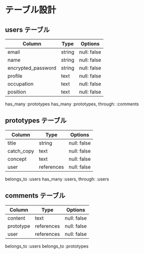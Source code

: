 # テーブル設計

## users テーブル

| Column             | Type   | Options     |
| ------------------ | ------ | ----------- |
| email              | string | null: false |
| name               | string | null: false |
| encrypted_password | string | null: false |
| profile            | text   | null: false |
| occupation         | text   | null: false |
| position           | text   | null: false |

has_many :prototypes
has_many :prototypes, through: :comments


## prototypes テーブル

| Column             | Type      | Options     |
| ------------------ | ------    | ----------- |
| title              | string    | null: false |
| catch_copy         | text      | null: false |
| concept            | text      | null: false |
| user               | references| null: false |

belongs_to :users
has_many :users, through: :users

## comments テーブル

| Column             | Type      | Options     |
| ------------------ | ------    | ----------- |
| content            | text      | null: false |
| prototype          | references| null: false |
| user               | references| null: false |

belongs_to :users
belongs_to :prototypes